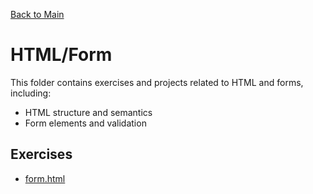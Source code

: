 [Back to Main](../readme.md)

# HTML/Form

This folder contains exercises and projects related to HTML and forms, including:

* HTML structure and semantics
* Form elements and validation

## Exercises

* [form.html](form.html)